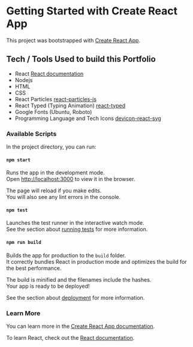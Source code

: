 # Getting Started with Create React App

This project was bootstrapped with [Create React App](https://github.com/facebook/create-react-app).

## Tech / Tools Used to build this Portfolio

- React [React documentation](https://reactjs.org/)
- Nodejs
- HTML
- CSS
- React Particles [react-particles-js](https://www.npmjs.com/package/react-particles-js)
- React Typed (Typing Animation) [react-typed](https://www.npmjs.com/package/react-typed)
- Google Fonts (Ubuntu, Roboto)
- Programming Language and Tech Icons [devicon-react-svg](https://www.npmjs.com/package/devicon-react-svg)


### Available Scripts

In the project directory, you can run:

#### `npm start`

Runs the app in the development mode.\
Open [http://localhost:3000](http://localhost:3000) to view it in the browser.

The page will reload if you make edits.\
You will also see any lint errors in the console.

#### `npm test`

Launches the test runner in the interactive watch mode.\
See the section about [running tests](https://facebook.github.io/create-react-app/docs/running-tests) for more information.

#### `npm run build`

Builds the app for production to the `build` folder.\
It correctly bundles React in production mode and optimizes the build for the best performance.

The build is minified and the filenames include the hashes.\
Your app is ready to be deployed!

See the section about [deployment](https://facebook.github.io/create-react-app/docs/deployment) for more information.

### Learn More

You can learn more in the [Create React App documentation](https://facebook.github.io/create-react-app/docs/getting-started).

To learn React, check out the [React documentation](https://reactjs.org/).